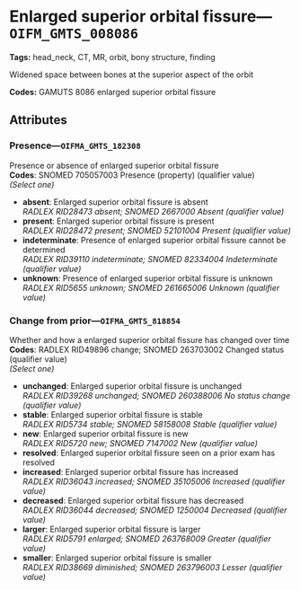 # Enlarged superior orbital fissure—`OIFM_GMTS_008086`

**Tags:** head_neck, CT, MR, orbit, bony structure, finding

Widened space between bones at the superior aspect of the orbit

**Codes:** GAMUTS 8086 enlarged superior orbital fissure

## Attributes

### Presence—`OIFMA_GMTS_182308`

Presence or absence of enlarged superior orbital fissure  
**Codes**: SNOMED 705057003 Presence (property) (qualifier value)  
*(Select one)*

- **absent**: Enlarged superior orbital fissure is absent  
_RADLEX RID28473 absent; SNOMED 2667000 Absent (qualifier value)_
- **present**: Enlarged superior orbital fissure is present  
_RADLEX RID28472 present; SNOMED 52101004 Present (qualifier value)_
- **indeterminate**: Presence of enlarged superior orbital fissure cannot be determined  
_RADLEX RID39110 indeterminate; SNOMED 82334004 Indeterminate (qualifier value)_
- **unknown**: Presence of enlarged superior orbital fissure is unknown  
_RADLEX RID5655 unknown; SNOMED 261665006 Unknown (qualifier value)_

### Change from prior—`OIFMA_GMTS_818854`

Whether and how a enlarged superior orbital fissure has changed over time  
**Codes**: RADLEX RID49896 change; SNOMED 263703002 Changed status (qualifier value)  
*(Select one)*

- **unchanged**: Enlarged superior orbital fissure is unchanged  
_RADLEX RID39268 unchanged; SNOMED 260388006 No status change (qualifier value)_
- **stable**: Enlarged superior orbital fissure is stable  
_RADLEX RID5734 stable; SNOMED 58158008 Stable (qualifier value)_
- **new**: Enlarged superior orbital fissure is new  
_RADLEX RID5720 new; SNOMED 7147002 New (qualifier value)_
- **resolved**: Enlarged superior orbital fissure seen on a prior exam has resolved  
- **increased**: Enlarged superior orbital fissure has increased  
_RADLEX RID36043 increased; SNOMED 35105006 Increased (qualifier value)_
- **decreased**: Enlarged superior orbital fissure has decreased  
_RADLEX RID36044 decreased; SNOMED 1250004 Decreased (qualifier value)_
- **larger**: Enlarged superior orbital fissure is larger  
_RADLEX RID5791 enlarged; SNOMED 263768009 Greater (qualifier value)_
- **smaller**: Enlarged superior orbital fissure is smaller  
_RADLEX RID38669 diminished; SNOMED 263796003 Lesser (qualifier value)_